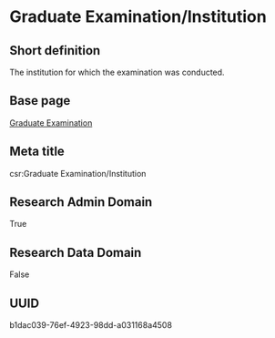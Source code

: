 # Graduate Examination/Institution
## Short definition
The institution for which the examination was conducted.
## Base page
[Graduate Examination](https://github.com/EuroCRIS/CASRAI-Dictionairies/blob/main/Objects/Graduate%20Examination.md)
## Meta title
csr:Graduate Examination/Institution
## Research Admin Domain
True
## Research Data Domain
False
## UUID
b1dac039-76ef-4923-98dd-a031168a4508
